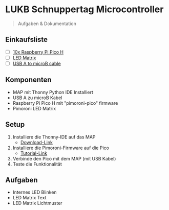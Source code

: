 # LUKB Schnuppertag Microcontroller
> Aufgaben & Dokumentation

## Einkaufsliste
- [ ] [10x Raspberry Pi Pico H](https://shop.pimoroni.com/products/raspberry-pi-pico?variant=40213898264659)
- [ ] [LED Matrix](https://www.digitec.ch/de/s1/product/pimoroni-pim545-pico-scroll-pack-mit-119-weissen-leds-elektronikmodul-22896088)
- [ ] [USB A to microB cable](https://shop.pimoroni.com/products/usb-a-to-microb-cable-black?variant=31241639434)

## Komponenten
* MAP mit Thonny Python IDE Installiert
* USB A zu microB Kabel
* Raspberry Pi Pico H mit "pimoroni-pico" firmware
* Pimoroni LED Matrix

## Setup
1. Installiere die Thonny-IDE auf das MAP
    * [Download-Link](https://thonny.org/)
2. Installiere die Pimoroni-Firmware auf die Pico
    * [Tutorial-Link](https://learn.pimoroni.com/article/getting-started-with-pico#installing-the-custom-firmware)
3. Verbinde den Pico mit dem MAP (mit USB Kabel)
4. Teste die Funktionalität

## Aufgaben
* Internes LED Blinken
* LED Matrix Text
* LED Matrix Lichtmuster
